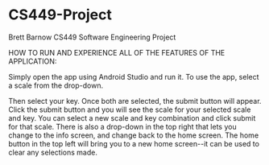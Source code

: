 # CS449-Project

Brett Barnow
CS449 Software Engineering Project

HOW TO RUN AND EXPERIENCE ALL OF THE FEATURES OF THE APPLICATION:
  
  Simply open the app using Android Studio and run it.
  To use the app, select a scale from the drop-down.
  
  Then select your key. Once both are selected, the submit button will appear.
  Click the submit button and you will see the scale for your selected scale and key.
  You can select a new scale and key combination and click submit for that scale.
  There is also a drop-down in the top right that lets you change to the info screen,
    and change back to the home screen.
  The home button in the top left will bring you to a new home screen--it can be used
    to clear any selections made.
